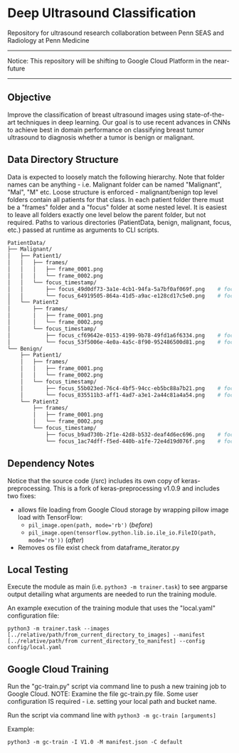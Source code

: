 # Deep Ultrasound Classification
Repository for ultrasound research collaboration between Penn SEAS and Radiology at Penn Medicine

*************************************************************************************************
Notice: This repository will be shifting to Google Cloud Platform in the near-future
*************************************************************************************************

## Objective

Improve the classification of breast ultrasound images using state-of-the-art techniques in deep learning. Our goal is to use recent advances in CNNs to achieve best in domain performance on classifying breast tumor ultrasound to diagnosis whether a tumor is benign or malignant. 

## Data Directory Structure

Data is expected to loosely match the following hierarchy. Note that folder names can be anything - i.e. Malignant folder can be named "Malignant", "Mal", "M" etc. Loose structure is enforced - malignant/benign top level folders contain all patients for that class. In each patient folder there must be a "frames" folder and a "focus" folder at some nested level. It is easiest to leave all folders exactly one level below the parent folder, but not required. Paths to various directories (PatientData, benign, malignant, focus, etc.) passed at runtime as arguments to CLI scripts. 

```bash
PatientData/
├── Malignant/
│   ├── Patient1/
│   │   ├── frames/
│   │   │   ├── frame_0001.png
│   │   │   └── frame_0002.png
│   │   └── focus_timestamp/
│   │       ├── focus_49d0df73-3a1e-4cb1-94fa-5a7bf0af069f.png    # focus of frame_0001.png       
│   │       └── focus_64919505-864a-41d5-a9ac-e128cd17c5e0.png    # focus of frame_0002.png
│   └── Patient2
│       ├── frames/
│       │   ├── frame_0001.png
│       │   └── frame_0002.png
│       └── focus_timestamp/
│           ├── focus_cf69642e-0153-4199-9b78-49fd1a6f6334.png    # focus of frame_0001.png   
│           └── focus_53f5006e-4e0a-4a5c-8f90-952486500d81.png    # focus of frame_0002.png
└── Benign/
    ├── Patient1/
    │   ├── frames/
    │   │   ├── frame_0001.png
    │   │   └── frame_0002.png
    │   └── focus_timestamp/
    │       ├── focus_55b023ed-76c4-4bf5-94cc-eb5bc88a7b21.png    # focus of frame_0001.png
    │       └── focus_835511b3-aff1-4ad7-a3e1-2a44c81a4a54.png    # focus of frame_0002.png
    └── Patient2
        ├── frames/
        │   ├── frame_0001.png
        │   └── frame_0002.png
        └── focus_timestamp/
            ├── focus_b9ad730b-2f1e-42d8-b532-deaf4d6ec696.png    # focus of frame_0001.png 
            └── focus_1ac74dff-f5ed-440b-a1fe-72e4d19d076f.png    # focus of frame_0002.png
```

## Dependency Notes

Notice that the source code (/src) includes its own copy of keras-preprocessing. This is a fork of keras-preprocessing v1.0.9 and includes two fixes: 

- allows file loading from Google Cloud storage by wrapping pillow image load with TensorFlow:
    - `pil_image.open(path, mode='rb')` (*before*)
    - `pil_image.open(tensorflow.python.lib.io.ile_io.FileIO(path, mode='rb'))` (*after*)
- Removes os file exist check from dataframe_iterator.py

## Local Testing

Execute the module as main (i.e. `python3 -m trainer.task`) to see argparse output detailing what arguments are needed to run the training module.

An example execution of the training module that uses the "local.yaml" configuration file:

`python3 -m trainer.task --images [../relative/path/from_current_directory_to_images] --manifest [../relative/path/from current_directory_to_manifest] --config config/local.yaml`

## Google Cloud Training

Run the "gc-train.py" script via command line to push a new training job to Google Cloud. NOTE: Examine the file gc-train.py file. Some user configuration IS required - i.e. setting your local path and bucket name. 

Run the script via command line with `python3 -m gc-train [arguments]`

Example:

`python3 -m gc-train -I V1.0 -M manifest.json -C default`